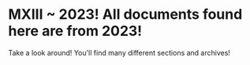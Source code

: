 <h1>MXIII ~ 2023! All documents found here are from 2023!</h1>

<p>Take a look around! You'll find many different sections and archives!</p>
